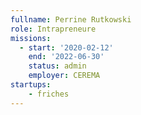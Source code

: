 ```yaml
---
fullname: Perrine Rutkowski
role: Intrapreneure
missions:
  - start: '2020-02-12'
    end: '2022-06-30'
    status: admin
    employer: CEREMA
startups:
    - friches
---
```

